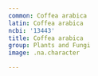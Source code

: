 ```yaml
---
common: Coffea arabica
latin: Coffea arabica
ncbi: '13443'
title: Coffea arabica
group: Plants and Fungi
image: .na.character

---
```

